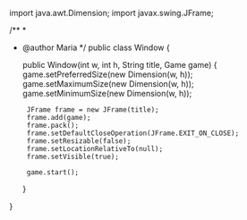 import java.awt.Dimension;
import javax.swing.JFrame;

/**
 *
 * @author Maria
 */
public class Window {

    public Window(int w, int h, String title, Game game) {
        game.setPreferredSize(new Dimension(w, h));
        game.setMaximumSize(new Dimension(w, h));
        game.setMinimumSize(new Dimension(w, h));
        
        JFrame frame = new JFrame(title);
        frame.add(game);
        frame.pack();
        frame.setDefaultCloseOperation(JFrame.EXIT_ON_CLOSE);
        frame.setResizable(false);
        frame.setLocationRelativeTo(null);
        frame.setVisible(true);
        
        game.start();
    }
    
}
